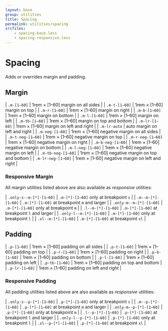 ```yaml
---
layout: base
group: utilities
title: Spacing
permalink: utilities/spacing
srcfiles:
    - spacing-base.less
    - spacing-responsive.less
---
```


# Spacing

<p class="intro">Adds or overrides margin and padding.</p>

## Margin

| `.m-[1–60]`        | 1rem &times; [1–60] margin on all sides               |
| `.m-t-[1–60]`      | 1rem &times; [1–60] margin on top                     |
| `.m-r-[1–60]`      | 1rem &times; [1–60] margin on right                   |
| `.m-b-[1–60]`      | 1rem &times; [1–60] margin on bottom                  |
| `.m-l-[1–60]`      | 1rem &times; [1–60] margin on left                    |
| `.m-tb-[1–60]`     | 1rem &times; [1–60] margin on top and bottom          |
| `.m-lr-[1–60]`     | 1rem &times; [1–60] margin on left and right          |
| `.m-lr-auto`       | auto margin on left and right                         |
| `.m-neg-[1–60]`    | 1rem &times; [1–60] negative margin on all sides      |
| `.m-t-neg-[1–60]`  | 1rem &times; [1–60] negative margin on top            |
| `.m-r-neg-[1–60]`  | 1rem &times; [1–60] negative margin on right          |
| `.m-b-neg-[1–60]`  | 1rem &times; [1–60] negative margin on bottom         |
| `.m-l-neg-[1–60]`  | 1rem &times; [1–60] negative margin on left           |
| `.m-tb-neg-[1–60]` | 1rem &times; [1–60] negative margin on top and bottom |
| `.m-lr-neg-[1–60]` | 1rem &times; [1–60] negative margin on left and right |

### Responsive Margin

All margin utilities listed above are also available as *responsive* utilities:

| `.only-s--m-[*]-[1–60]` | `.m-[*]-[1–60]` only at breakpoint `s`       |
| `.m--m-[*]-[1–60]`      | `.m-[*]-[1–60]` at breakpoint `m` and larger |
| `.only-m--m-[*]-[1–60]` | `.m-[*]-[1–60]` only at breakpoint `m`       |
| `.l--m-[*]-[1–60]`      | `.m-[*]-[1–60]` at breakpoint `l` and larger |
| `.only-l--m-[*]-[1–60]` | `.m-[*]-[1–60]` only at breakpoint `l`       |
| `.xl--m-[*]-[1–60]`     | `.m-[*]-[1–60]` at breakpoint `xl`           |

## Padding

| `.p-[1–60]`    | 1rem &times; [1–60] padding on all sides      |
| `.p-t-[1–60]`  | 1rem &times; [1–60] padding on top            |
| `.p-r-[1–60]`  | 1rem &times; [1–60] padding on right          |
| `.p-b-[1–60]`  | 1rem &times; [1–60] padding on bottom         |
| `.p-l-[1–60]`  | 1rem &times; [1–60] padding on left           |
| `.p-tb-[1–60]` | 1rem &times; [1–60] padding on top and bottom |
| `.p-lr-[1–60]` | 1rem &times; [1–60] padding on left and right |

### Responsive Padding

All padding utilities listed above are also available as *responsive* utilities:

| `.only-s--p-[*]-[1–60]` | `.p-[*]-[1–60]` only at breakpoint `s`       |
| `.m--p-[*]-[1–60]`      | `.p-[*]-[1–60]` at breakpoint `m` and larger |
| `.only-m--p-[*]-[1–60]` | `.p-[*]-[1–60]` only at breakpoint `m`       |
| `.l--p-[*]-[1–60]`      | `.p-[*]-[1–60]` at breakpoint `l` and larger |
| `.only-l--p-[*]-[1–60]` | `.p-[*]-[1–60]` only at breakpoint `l`       |
| `.xl--p-[*]-[1–60]`     | `.p-[*]-[1–60]` at breakpoint `xl`           |
